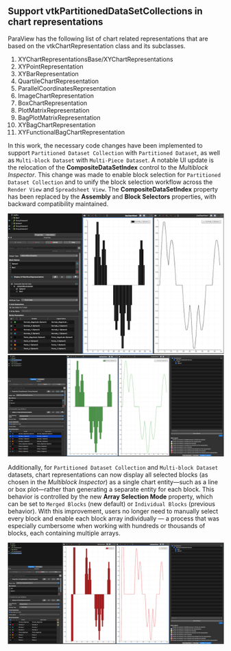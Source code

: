 ## Support vtkPartitionedDataSetCollections in chart representations

ParaView has the following list of chart related representations that are based on the vtkChartRepresentation class and
its subclasses.

1. XYChartRepresentationsBase/XYChartRepresentations
2. XYPointRepresentation
3. XYBarRepresentation
4. QuartileChartRepresentation
5. ParallelCoordinatesRepresentation
6. ImageChartRepresentation
7. BoxChartRepresentation
8. PlotMatrixRepresentation
9. BagPlotMatrixRepresentation
10. XYBagChartRepresentation
11. XYFunctionalBagChartRepresentation

In this work, the necessary code changes have been implemented to support `Partitioned Dataset Collection` with
`Partitioned Dataset`, as well as `Multi-block Dataset` with `Multi-Piece Dataset`. A notable UI update is the
relocation of the **CompositeDataSetIndex** control to the _Multiblock Inspector_. This change was made to enable block
selection for `Partitioned Dataset Collection` and to unify the block selection workflow across the `Render View` and
`Spreadsheet View`. The **CompositeDataSetIndex** property has been replaced by the **Assembly** and **Block Selectors**
properties, with backward compatibility maintained.

![Old Chart Block Selector](./old-chart-block-selector.png)
![New Chart Block Selector](./new-chart-block-selector-array-selection-mode-individual-blocks.png)

Additionally, for `Partitioned Dataset Collection` and `Multi-block Dataset` datasets, chart representations can now
display all selected blocks (as chosen in the _Multiblock Inspector_) as a single chart entity—such as a line or box
plot—rather than generating a separate entity for each block. This behavior is controlled by the new
**Array Selection Mode** property, which can be set to `Merged Blocks` (new default) or `Individual Blocks` (previous
behavior). With this improvement, users no longer need to manually select every block and enable each block array
individually — a process that was especially cumbersome when working with hundreds or thousands of blocks, each
containing multiple arrays.

![New Chart Block Selector](./new-chart-block-selector-array-selection-mode-merged-blocks.png)

